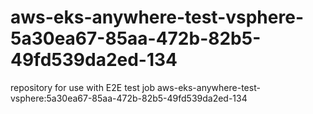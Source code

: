 # aws-eks-anywhere-test-vsphere-5a30ea67-85aa-472b-82b5-49fd539da2ed-134
repository for use with E2E test job aws-eks-anywhere-test-vsphere:5a30ea67-85aa-472b-82b5-49fd539da2ed-134
